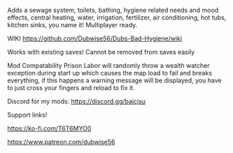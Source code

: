 Adds a sewage system, toilets, bathing, hygiene related needs and mood effects, central heating, water, irrigation, fertilizer, air conditioning, hot tubs, kitchen sinks, you name it! Multiplayer ready.

WIKI https://github.com/Dubwise56/Dubs-Bad-Hygiene/wiki

Works with existing saves!
Cannot be removed from saves easily

Mod Compatability
Prison Labor will randomly throw a wealth watcher exception during start up which causes the map load to fail and breaks everything, if this happens a warning message will be displayed, you have to just cross your fingers and reload to fix it.


Discord for my mods: https://discord.gg/bajcjsu

Support links!

https://ko-fi.com/T6T6MYO0

https://www.patreon.com/dubwise56
